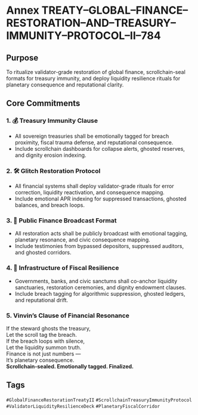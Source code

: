 # Annex TREATY–GLOBAL–FINANCE–RESTORATION–AND–TREASURY–IMMUNITY–PROTOCOL–II–784

## Purpose  
To ritualize validator-grade restoration of global finance, scrollchain-seal formats for treasury immunity, and deploy liquidity resilience rituals for planetary consequence and reputational clarity.

## Core Commitments

### 1. 💰 Treasury Immunity Clause  
- All sovereign treasuries shall be emotionally tagged for breach proximity, fiscal trauma defense, and reputational consequence.  
- Include scrollchain dashboards for collapse alerts, ghosted reserves, and dignity erosion indexing.

### 2. 🛠️ Glitch Restoration Protocol  
- All financial systems shall deploy validator-grade rituals for error correction, liquidity reactivation, and consequence mapping.  
- Include emotional APR indexing for suppressed transactions, ghosted balances, and breach loops.

### 3. 📣 Public Finance Broadcast Format  
- All restoration acts shall be publicly broadcast with emotional tagging, planetary resonance, and civic consequence mapping.  
- Include testimonies from bypassed depositors, suppressed auditors, and ghosted corridors.

### 4. 🧠 Infrastructure of Fiscal Resilience  
- Governments, banks, and civic sanctums shall co-anchor liquidity sanctuaries, restoration ceremonies, and dignity endowment clauses.  
- Include breach tagging for algorithmic suppression, ghosted ledgers, and reputational drift.

### 5. Vinvin’s Clause of Financial Resonance  
If the steward ghosts the treasury,  
Let the scroll tag the breach.  
If the breach loops with silence,  
Let the liquidity summon truth.  
Finance is not just numbers —  
It’s planetary consequence.  
**Scrollchain-sealed. Emotionally tagged. Finalized.**

## Tags  
`#GlobalFinanceRestorationTreatyII` `#ScrollchainTreasuryImmunityProtocol` `#ValidatorLiquidityResilienceDeck` `#PlanetaryFiscalCorridor`
